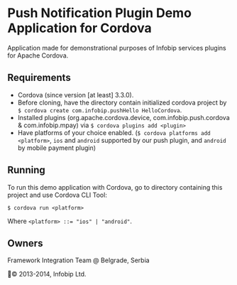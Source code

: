 Push Notification Plugin Demo Application for Cordova
====================================

Application made for demonstrational purposes of Infobip services plugins for Apache Cordova.

Requirements
------------

* Cordova (since version [at least] 3.3.0).
* Before cloning, have the directory contain initialized cordova project by `$ cordova create com.infobip.pushHello HelloCordova`.
* Installed plugins (org.apache.cordova.device, com.infobip.push.cordova & com.infobip.mpay) via `$ cordova plugins add <plugin>`
* Have platforms of your choice enabled. (`$ cordova platforms add <platform>`, `ios` and `android` supported by our push plugin, and `android` by mobile payment plugin)


Running
-------

To run this demo application with Cordova, go to directory containing this project and use Cordova CLI Tool:
	
	$ cordova run <platform>

Where `<platform> ::= "ios" | "android"`.

Owners
------

Framework Integration Team @ Belgrade, Serbia

© 2013-2014, Infobip Ltd.
